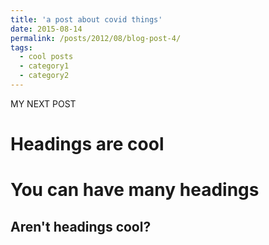 ```yaml
---
title: 'a post about covid things'
date: 2015-08-14
permalink: /posts/2012/08/blog-post-4/
tags:
  - cool posts
  - category1
  - category2
---
```


MY NEXT POST

Headings are cool
======

You can have many headings
======

Aren't headings cool?
------

